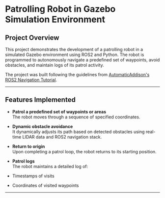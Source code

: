 # Patrolling Robot in Gazebo Simulation Environment

##  Project Overview

This project demonstrates the development of a patrolling robot in a simulated Gazebo environment using ROS2 and Python. The robot is programmed to autonomously navigate a predefined set of waypoints, avoid obstacles, and maintain logs of its patrol activity.

The project was built following the guidelines from [AutomaticAddison's ROS2 Navigation Tutorial](https://automaticaddison.com/how-to-run-an-inspection-with-a-robot-ros-2-navigation/).

---

##  Features Implemented

-  **Patrol a predefined set of waypoints or areas**  
  The robot moves through a sequence of specified coordinates.

-  **Dynamic obstacle avoidance**  
  It dynamically adjusts its path based on detected obstacles using real-time LIDAR data and ROS2 navigation stack.

-  **Return to origin**  
  Upon completing a patrol loop, the robot returns to its starting position.

-  **Patrol logs**  
  The robot maintains a detailed log of:
  - Timestamps of visits
  - Coordinates of visited waypoints

---




